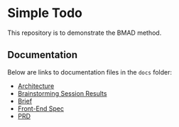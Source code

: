 # Simple Todo

This repository is to demonstrate the BMAD method.

## Documentation

Below are links to documentation files in the `docs` folder:

- [Architecture](docs/architecture.md)
- [Brainstorming Session Results](docs/brainstorming-session-results.md)
- [Brief](docs/brief.md)
- [Front-End Spec](docs/front-end-spec.md)
- [PRD](docs/prd.md)

